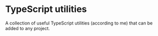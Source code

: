 # TypeScript utilities

A collection of useful TypeScript utilities (according to me) that can be added to any project.
